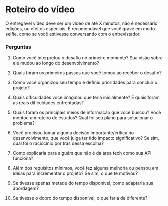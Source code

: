 # Roteiro do vídeo
O entregável vídeo deve ser um vídeo de até X minutos, não é necessário edições, ou efeitos especiais.
É recomendável que você grave em modo selfie, como se você estivesse conversando com o entrevistador.



### Perguntas

1. Como você interpretou o desafio no primeiro momento? Sua visão sobre ele mudou ao longo do desenvolvimento?

2. Quais foram os primeiros passos que você tomou ao receber o desafio?

3. Como você organizou seu tempo e definiu prioridades para concluir o projeto?

4. Quais dificuldades você imaginou que teria inicialmente? E quais foram as reais dificuldades enfrentadas?

5. Quais foram os principais meios de informação que você buscou? Você montou um roteiro de estudos? Qual foi seu plano para solucionar o problema?

6. Você precisou tomar alguma decisão importante/crítica no desenvolvimento, que você julga ter tido impacto significativo? Se sim, qual foi o raciocínio por trás dessa escolha?

7. Como explicaria para alguém que não é da área tech como sua API funciona?

8. Além dos requisitos mínimos, você fez alguma melhoria ou pensou em ideias para incrementar o projeto? Se sim, o que te motivou?

9. Se tivesse apenas metade do tempo disponível, como adaptaria sua abordagem?

10. Se tivesse o dobro do tempo disponível, o que faria de diferente?
